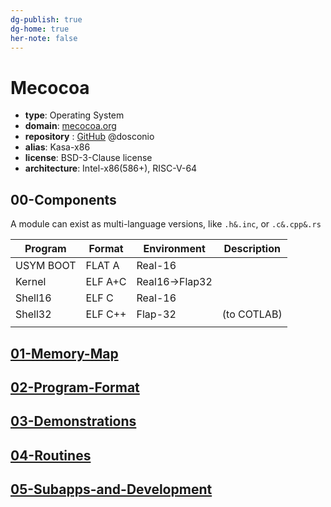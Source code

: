```yaml
---
dg-publish: true
dg-home: true
her-note: false
---
```



# Mecocoa

- **type**: Operating System
- **domain**: [mecocoa.org](http://mecocoa.org/) 
- **repository** : [GitHub](https://github.com/dosconio/mecocoa)  @dosconio
- **alias**: Kasa-x86
- **license**: BSD-3-Clause license
- **architecture**: Intel-x86(586+), RISC-V-64


## 00-Components

A module can exist as multi-language versions, like `.h&.inc`, or `.c&.cpp&.rs`

| Program | Format | Environment | Description |
| ---- | ---- | ---- | ---- |
| USYM BOOT | FLAT A | Real-16 |  |
| Kernel | ELF A+C | Real16->Flap32 |  |
| Shell16 | ELF C | Real-16 |  |
| Shell32 | ELF C++ | Flap-32 | (to COTLAB) |
|  |  |  |  |



## [01-Memory-Map](documnt/01-Memory-Map.md) 

## [02-Program-Format](documnt/02-Program-Format.md) 

## [03-Demonstrations](documnt/03-Demonstrations.md) 

## [04-Routines](documnt/04-Routines.md)

## [05-Subapps-and-Development](documnt/05-Subapps-and-Development.md) 



